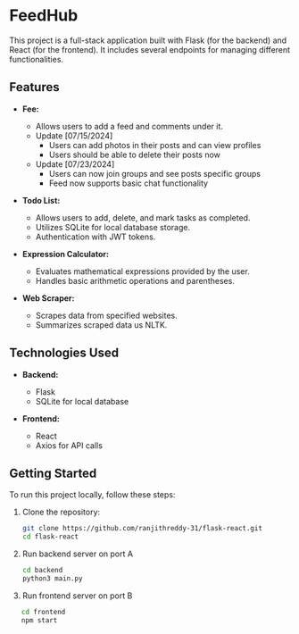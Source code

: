 # FeedHub

This project is a full-stack application built with Flask (for the backend) and React (for the frontend). It includes several endpoints for managing different functionalities.

## Features
- **Fee:**
  - Allows users to add a feed and comments under it.
  - Update [07/15/2024]
    - Users can add photos in their posts and can view profiles
    - Users should be able to delete their posts now
  - Update [07/23/2024]
    - Users can now join groups and see posts specific groups
    - Feed now supports basic chat functionality
    
- **Todo List:**
  - Allows users to add, delete, and mark tasks as completed.
  - Utilizes SQLite for local database storage.
  - Authentication with JWT tokens.

- **Expression Calculator:**
  - Evaluates mathematical expressions provided by the user.
  - Handles basic arithmetic operations and parentheses.

- **Web Scraper:**
  - Scrapes data from specified websites.
  - Summarizes scraped data us NLTK.

## Technologies Used

- **Backend:**
  - Flask
  - SQLite for local database

- **Frontend:**
  - React
  - Axios for API calls

## Getting Started

To run this project locally, follow these steps:

1. Clone the repository:
   ```bash
   git clone https://github.com/ranjithreddy-31/flask-react.git
   cd flask-react
2. Run backend server on port A
    ```bash
    cd backend
    python3 main.py
3. Run frontend server on port B
 ```bash
    cd frontend
    npm start
